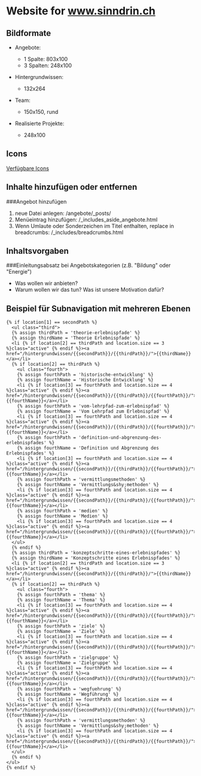 # Website for www.sinndrin.ch

## Bildformate

* Angebote:
  * 1 Spalte: 803x100
  * 3 Spalten: 248x100

* Hintergrundwissen:
  * 132x264

* Team:
  * 150x150, rund

* Realisierte Projekte:
  * 248x100

## Icons
[Verfügbare Icons](http://zurb.com/playground/foundation-icon-fonts-3)

## Inhalte hinzufügen oder entfernen

###Angebot hinzufügen

1. neue Datei anlegen: /angebote/_posts/
2. Menüeintrag hinzufügen: /_includes_aside_angebote.html
3. Wenn Umlaute oder Sonderzeichen im Titel enthalten, replace in breadcrumbs: /_includes/breadcrumbs.html

## Inhaltsvorgaben

###Einleitungsabsatz bei Angebotskategorien (z.B. "Bildung" oder "Energie")

* Was wollen wir anbieten?
* Warum wollen wir das tun? Was ist unsere Motivation dafür?

## Beispiel für Subnavigation mit mehreren Ebenen

    {% if location[1] == secondPath %}
      <ul class="third">
      {% assign thirdPath = 'theorie-erlebnispfade' %}
      {% assign thirdName = 'Theorie Erlebnispfade' %}
      <li {% if location[2] == thirdPath and location.size == 3 %}class="active" {% endif %}><a href="/hintergrundwissen/{{secondPath}}/{{thirdPath}}/">{{thirdName}}</a></li>
      {% if location[2] == thirdPath %}
        <ul class="fourth">
        {% assign fourthPath = 'historische-entwicklung' %}
        {% assign fourthName = 'Historische Entwicklung' %}
        <li {% if location[3] == fourthPath and location.size == 4 %}class="active" {% endif %}><a href="/hintergrundwissen/{{secondPath}}/{{thirdPath}}/{{fourthPath}}/">{{fourthName}}</a></li>
        {% assign fourthPath = 'vom-lehrpfad-zum-erlebnispfad' %}
        {% assign fourthName = 'Vom Lehrpfad zum Erlebnispfad' %}
        <li {% if location[3] == fourthPath and location.size == 4 %}class="active" {% endif %}><a href="/hintergrundwissen/{{secondPath}}/{{thirdPath}}/{{fourthPath}}/">{{fourthName}}</a></li>
        {% assign fourthPath = 'definition-und-abgrenzung-des-erlebnispfades' %}
        {% assign fourthName = 'Definition und Abgrenzung des Erlebnispfades' %}
        <li {% if location[3] == fourthPath and location.size == 4 %}class="active" {% endif %}><a href="/hintergrundwissen/{{secondPath}}/{{thirdPath}}/{{fourthPath}}/">{{fourthName}}</a></li>
        {% assign fourthPath = 'vermittlungsmethoden' %}
        {% assign fourthName = 'Vermittlungs&shy;methoden' %}
        <li {% if location[3] == fourthPath and location.size == 4 %}class="active" {% endif %}><a href="/hintergrundwissen/{{secondPath}}/{{thirdPath}}/{{fourthPath}}/">{{fourthName}}</a></li>
        {% assign fourthPath = 'medien' %}
        {% assign fourthName = 'Medien' %}
        <li {% if location[3] == fourthPath and location.size == 4 %}class="active" {% endif %}><a href="/hintergrundwissen/{{secondPath}}/{{thirdPath}}/{{fourthPath}}/">{{fourthName}}</a></li>
      </ul>
      {% endif %}
      {% assign thirdPath = 'konzeptschritte-eines-erlebnispfades' %}
      {% assign thirdName = 'Konzeptschritte eines Erlebnispfades' %}
      <li {% if location[2] == thirdPath and location.size == 3 %}class="active" {% endif %}><a href="/hintergrundwissen/{{secondPath}}/{{thirdPath}}/">{{thirdName}}</a></li>
      {% if location[2] == thirdPath %}
        <ul class="fourth">
        {% assign fourthPath = 'thema' %}
        {% assign fourthName = 'Thema' %}
        <li {% if location[3] == fourthPath and location.size == 4 %}class="active" {% endif %}><a href="/hintergrundwissen/{{secondPath}}/{{thirdPath}}/{{fourthPath}}/">{{fourthName}}</a></li>
        {% assign fourthPath = 'ziele' %}
        {% assign fourthName = 'Ziele' %}
        <li {% if location[3] == fourthPath and location.size == 4 %}class="active" {% endif %}><a href="/hintergrundwissen/{{secondPath}}/{{thirdPath}}/{{fourthPath}}/">{{fourthName}}</a></li>
        {% assign fourthPath = 'zielgruppe' %}
        {% assign fourthName = 'Zielgruppe' %}
        <li {% if location[3] == fourthPath and location.size == 4 %}class="active" {% endif %}><a href="/hintergrundwissen/{{secondPath}}/{{thirdPath}}/{{fourthPath}}/">{{fourthName}}</a></li>
        {% assign fourthPath = 'wegfuehrung' %}
        {% assign fourthName = 'Wegführung' %}
        <li {% if location[3] == fourthPath and location.size == 4 %}class="active" {% endif %}><a href="/hintergrundwissen/{{secondPath}}/{{thirdPath}}/{{fourthPath}}/">{{fourthName}}</a></li>
        {% assign fourthPath = 'vermittlungsmethoden' %}
        {% assign fourthName = 'Vermittlungs&shy;methoden' %}
        <li {% if location[3] == fourthPath and location.size == 4 %}class="active" {% endif %}><a href="/hintergrundwissen/{{secondPath}}/{{thirdPath}}/{{fourthPath}}/">{{fourthName}}</a></li>
      </ul>
      {% endif %}
    </ul>
    {% endif %}